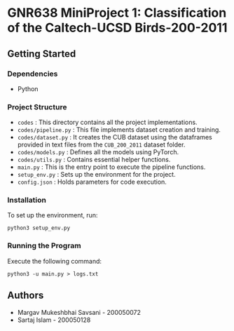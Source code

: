 # GNR638 MiniProject 1: Classification of the Caltech-UCSD Birds-200-2011

## Getting Started

### Dependencies

- Python

### Project Structure

- `codes` : This directory contains all the project implementations.
- `codes/pipeline.py` : This file implements dataset creation and training.
- `codes/dataset.py` : It creates the CUB dataset using the dataframes provided in text files from the `CUB_200_2011` dataset folder.
- `codes/models.py` : Defines all the models using PyTorch.
- `codes/utils.py` : Contains essential helper functions.
- `main.py` : This is the entry point to execute the pipeline functions.
- `setup_env.py` : Sets up the environment for the project.
- `config.json` : Holds parameters for code execution.

### Installation

To set up the environment, run:
```
python3 setup_env.py
```

### Running the Program

Execute the following command:
```
python3 -u main.py > logs.txt
```

## Authors

- Margav Mukeshbhai Savsani - 200050072  
- Sartaj Islam - 200050128
